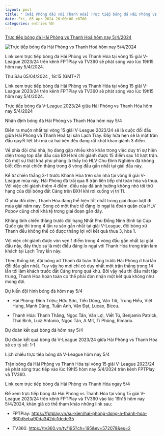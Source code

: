 ```yaml
---
layout: post
title: " [Hải Phòng đấu với Thanh Hóa] Trực tiếp bóng đá Hải Phòng vs Thanh Hoá hôm nay 5/4/2024"
date: Fri, 05 Apr 2024 20:00:00 +0700
categories: entries VN
---
```

[Trực tiếp bóng đá Hải Phòng vs Thanh Hoá hôm nay 5/4/2024](https://nongnghiep.vn/truc-tiep-hai-phong-vs-thanh-hoa-giai-v-league-2023-24-tren-tv360-hom-nay-5-4-2024-d381496.html)

![Trực tiếp bóng đá Hải Phòng vs Thanh Hoá hôm nay 5/4/2024](https://t.ex-cdn.com/nongnghiep.vn/resize/540x303/files/content/2024/04/05/truc-tiep-bong-da-hai-phong-vs-thanh-hoa-5-4-090003_366-150414.jpg)

Link xem trực tiếp bóng đá Hải Phòng vs Thanh Hóa tại vòng 15 giải V-League 2023/24 trên kênh FPTPlay và TV360 sẽ phát sóng vào lúc 19h15 hôm nay 5/4/2024.

Thứ Sáu 05/04/2024 , 18:15 (GMT+7)

Link xem trực tiếp bóng đá Hải Phòng vs Thanh Hóa tại vòng 15 giải V-League 2023/24 trên kênh FPTPlay và TV360 sẽ phát sóng vào lúc 19h15 hôm nay 5/4/2024.

Trực tiếp bóng đá V-League 2023/24 giữa Hải Phòng vs Thanh Hóa hôm nay 5/4/2024

Nhận định bóng đá Hải Phòng vs Thanh Hóa hôm nay 5/4

Diễn ra muộn nhất tại vòng 15 giải V-League 2023/24 sẽ là cuộc đối đầu giữa Hải Phòng và Thanh Hoá tại sân Lạch Tray. Đây hứa hẹn sẽ là một trận đấu quyết liệt khi mà cả hai bên đều đang rất khát khao giành 3 điểm.

Về phía đội chủ nhà, họ đang gặp nhiều khó khăn trong việc duy trì sự hiện diện trong top dẫn đầu của BXH khi chỉ giành được 15 điểm sau 14 lượt trận. Có một sự thật khá phù phàng là thầy trò HLV Chu Đình Nghiêm đã không biết đến mùi chiến thắng trong 8 vòng đấu gần nhất tại giải đấu này.

Kể từ chiến thắng 3-1 trước Khánh Hòa trên sân nhà tại vòng 6 giải V-League mùa này, Hải Phòng đã trải qua 8 trận liên tiếp chỉ toàn hòa và thua. Với việc chỉ giành thêm 4 điểm, điều này đã ảnh hưởng không nhỏ tới thứ hạng của đội bóng đất Cảng trên BXH khi rơi xuống vị trí 11.

Ở phía đối diện, Thanh Hóa đang thể hiện tốt nhất trong giai đoạn lượt đi mùa giải năm nay. Song có một thực tế đáng lo ngại là đoàn quân của HLV Popov cũng chơi khá tệ trong giai đoạn gần đây.

Không tính chiến thắng trước đội hạng Nhất Phù Đổng Ninh Bình tại Cúp Quốc gia thì trong 4 lần ra sân gần nhất tại giải V-League, đội bóng xứ Thanh đều không thể có được thắng lợi với kết quả thua 3, hòa 1.

Với việc chỉ giành được vỏn vẹn 1 điểm trong 4 vòng đấu gần nhất tại giải đấu này, đây thực sự là một điều đáng lo ngại với Thanh Hóa trong trận làm khách tại Lạch Tray lần này.

Theo thống kê, đội bóng xứ Thanh đã toàn thắng trước Hải Phòng ở hai lần đối đầu gần nhất. Tuy vậy họ mới chỉ có duy nhất một trận thắng trong 14 lần tới làm khách trước đất Cảng trong quá khứ. Bởi vậy nếu thi đấu mất tập trung, Thanh Hóa hoàn toàn có thể phải đón nhận một kết quả không như mong đợi.

Dự kiến đội hình bóng đá hôm nay 5/4

- Hải Phòng: Đình Triệu; Hữu Sơn, Tiến Dũng, Văn Tới, Trung Hiếu, Việt Hưng, Mạnh Dũng, Tuấn Anh, Văn Đạt, Lucao, Bicou.

- Thanh Hóa: Thanh Thắng, Ngọc Tân, Văn Lợi, Viết Tú, Benjamin Patrick, Thái Bình, Luiz Antonio, Ngọc Tân, A Mít, Ti Phông, Rimario.

Dự đoán kết quả bóng đá hôm nay 5/4

Dự đoán kết quả bóng đá V-League 2023/24 giữa Hải Phòng vs Thanh Hóa sẽ có tỷ số: 1-1

Lịch chiếu trực tiếp bóng đá V-League hôm nay 5/4

Trận bóng đá Hải Phòng vs Thanh Hóa tại vòng 15 giải V-League 2023/24 sẽ phát sóng trực tiếp vào lúc 19h15 hôm nay 5/4/2024 trên kênh FPTPlay và TV360.

Link xem trực tiếp bóng đá Hải Phòng vs Thanh Hóa ngày 5/4

Để xem trực tiếp bóng đá Hải Phòng vs Thanh Hóa tại vòng 15 giải V-League 2023/24 trên kênh FPTPlay và TV360 vào lúc 19h15 hôm nay 5/4/2024, khán giả có thể tham khảo những link sau:

- FPTPlay: https://fptplay.vn/su-kien/hai-phong-dong-a-thanh-hoa-660d5eba90da342dc1dede35

- TV360: https://tv360.vn/tv/195?ch=195&ev=572078&es=2

